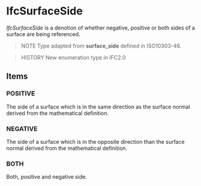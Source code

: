 # IfcSurfaceSide

_IfcSurfaceSide_ is a denotion of whether negative, positive or both sides of a surface are being referenced.
<!-- end of short definition -->


> NOTE Type adapted from **surface_side** defined in ISO10303-46.

> HISTORY New enumeration type in IFC2.0

## Items

### POSITIVE
The side of a surface which is in the same direction as the surface normal derived from the mathematical definition.

### NEGATIVE
The side of a surface which is in the opposite direction than the surface normal derived from the mathematical definition.

### BOTH
Both, positive and negative side.

